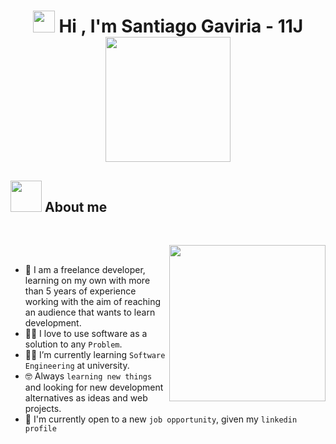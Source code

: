 
<h1 align="center"><img src="https://media.giphy.com/media/hvRJCLFzcasrR4ia7z/giphy.gif" width="35"> Hi , I'm Santiago Gaviria - 11J <img src="https://media4.giphy.com/media/v1.Y2lkPTc5MGI3NjExMG5ldHRiNGlpNWRxZ25iZ2lnejFxMDZiZWFidGMwd3Vsdms3aXg4cyZlcD12MV9pbnRlcm5hbF9naWZfYnlfaWQmY3Q9cw/Qo2dupDib32rkTY4hX/giphy.gif" width="200">
  
## <picture><img src = "https://github.com/7oSkaaa/7oSkaaa/blob/main/Images/about_me.gif?raw=true" width = 50px></picture> About me

<br>

<picture> <img align="right" src="https://github.com/7oSkaaa/7oSkaaa/blob/main/Images/Right_Side.gif?raw=true" width = 250px></picture>

<br>

- :school: I am a freelance developer, learning on my own with more than 5 years of experience working with the aim of reaching an audience that wants to learn development.
- :technologist: I love to use software as a solution to any `Problem`.
- :student: I’m currently learning `Software Engineering` at university.
- :nerd_face: Always `learning new things` and looking for new development alternatives as ideas and web projects.
- :thinking: I'm currently open to a new `job opportunity`, given my `linkedin profile` 
<br>




